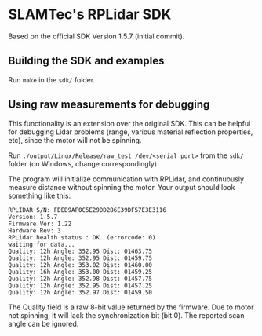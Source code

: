 # SLAMTec's RPLidar SDK

Based on the official SDK Version 1.5.7 (initial commit).

## Building the SDK and examples

Run ```make``` in the ```sdk/``` folder.

## Using raw measurements for debugging

This functionality is an extension over the original SDK. This can be helpful for debugging Lidar problems (range, various material reflection properties, etc), since the motor will not be spinning.

Run ```./output/Linux/Release/raw_test /dev/<serial port>``` from the ```sdk/``` folder (on Windows, change correspondingly).

The program will initialize communication with RPLidar, and continuously measure distance without spinning the motor. Your output should look something like this:
```
RPLIDAR S/N: FDED9AF0C5E29DD2B6E39DF57E3E3116
Version: 1.5.7
Firmware Ver: 1.22
Hardware Rev: 3
RPLidar health status : OK. (errorcode: 0)
waiting for data...
Quality: 12h Angle: 352.95 Dist: 01463.75 
Quality: 12h Angle: 352.95 Dist: 01459.75 
Quality: 12h Angle: 353.02 Dist: 01460.00 
Quality: 16h Angle: 353.00 Dist: 01459.25 
Quality: 12h Angle: 352.98 Dist: 01457.75 
Quality: 12h Angle: 352.95 Dist: 01457.25 
Quality: 12h Angle: 352.97 Dist: 01459.50 
```

The Quality field is a raw 8-bit value returned by the firmware. Due to motor not spinning, it will lack the synchronization bit (bit 0). The reported scan angle can be ignored.

